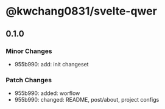 # @kwchang0831/svelte-qwer

## 0.1.0

### Minor Changes

- 955b990: add: init changeset

### Patch Changes

- 955b990: added: worflow
- 955b990: changed: README, post/about, project configs

